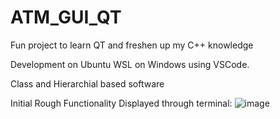 # ATM_GUI_QT
Fun project to learn QT and freshen up my C++ knowledge

Development on Ubuntu WSL on Windows using VSCode.

Class and Hierarchial based software


Initial Rough Functionality Displayed through terminal:
![image](https://user-images.githubusercontent.com/28467603/117041775-0d31d500-acc0-11eb-93ae-759229fb9dc8.png)
